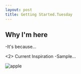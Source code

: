 ```yaml
---
layout: post
title: Getting Started.Tuesday
---
```



<h2> Why I'm here </h2>
-It's because...

<2> Current Inspiration </h2>
-Sample...

![apple](http://upload.wikimedia.org/wikipedia/commons/1/15/Red_Apple.jpg)
